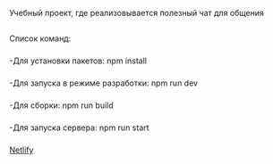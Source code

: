 Учебный проект, где реализовывается полезный чат для общения

##

Список команд:

###

-Для установки пакетов: npm install

###

-Для запуска в режиме разработки: npm run dev

###

-Для сборки: npm run build

###

-Для запуска сервера: npm run start

###

<a target="_blank" href="https://deploy-preview-9--sage-beijinho-4557b0.netlify.app/">Netlify</a>
